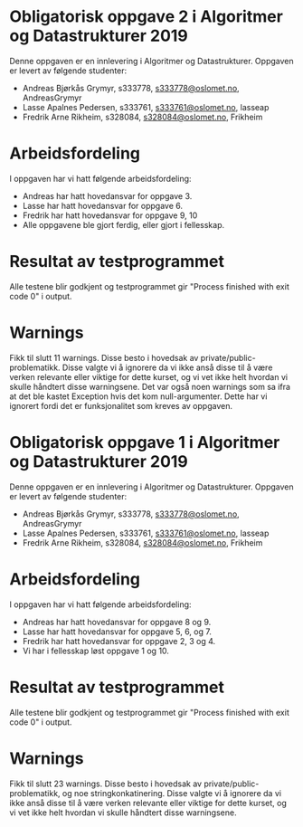 # Obligatorisk oppgave 2 i Algoritmer og Datastrukturer 2019

Denne oppgaven er en innlevering i Algoritmer og Datastrukturer. 
Oppgaven er levert av følgende studenter:
* Andreas Bjørkås Grymyr, s333778, s333778@oslomet.no, AndreasGrymyr
* Lasse Apalnes Pedersen, s333761, s333761@oslomet.no, lasseap
* Fredrik Arne Rikheim, s328084, s328084@oslomet.no, Frikheim

# Arbeidsfordeling

I oppgaven har vi hatt følgende arbeidsfordeling:
* Andreas har hatt hovedansvar for oppgave 3. 
* Lasse har hatt hovedansvar for oppgave 6. 
* Fredrik har hatt hovedansvar for oppgave 9, 10 
* Alle oppgavene ble gjort ferdig, eller gjort i fellesskap. 

# Resultat av testprogrammet

Alle testene blir godkjent og testprogrammet gir "Process finished with exit code 0" i output.

# Warnings

Fikk til slutt 11 warnings. Disse besto i hovedsak av private/public-problematikk. Disse valgte vi å ignorere
da vi ikke anså disse til å være verken relevante eller viktige for dette kurset, og vi vet ikke helt hvordan vi skulle håndtert disse
warningsene. Det var også noen warnings som sa ifra at det ble kastet Exception hvis det kom null-argumenter. Dette har vi ignorert fordi det er funksjonalitet som kreves av oppgaven. 



# Obligatorisk oppgave 1 i Algoritmer og Datastrukturer 2019

Denne oppgaven er en innlevering i Algoritmer og Datastrukturer. 
Oppgaven er levert av følgende studenter:
* Andreas Bjørkås Grymyr, s333778, s333778@oslomet.no, AndreasGrymyr
* Lasse Apalnes Pedersen, s333761, s333761@oslomet.no, lasseap
* Fredrik Arne Rikheim, s328084, s328084@oslomet.no, Frikheim

# Arbeidsfordeling

I oppgaven har vi hatt følgende arbeidsfordeling:
* Andreas har hatt hovedansvar for oppgave 8 og 9. 
* Lasse har hatt hovedansvar for oppgave 5, 6, og 7. 
* Fredrik har hatt hovedansvar for oppgave 2, 3 og 4. 
* Vi har i fellesskap løst oppgave 1 og 10. 

# Resultat av testprogrammet

Alle testene blir godkjent og testprogrammet gir "Process finished with exit code 0" i output.

# Warnings

Fikk til slutt 23 warnings. Disse besto i hovedsak av private/public-problematikk, og noe stringkonkatinering. Disse valgte vi å ignorere
da vi ikke anså disse til å være verken relevante eller viktige for dette kurset, og vi vet ikke helt hvordan vi skulle håndtert disse
warningsene. 
